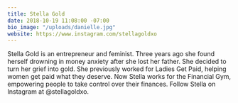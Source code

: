 ```yaml
---
title: Stella Gold
date: 2018-10-19 11:08:00 -07:00
bio_image: "/uploads/danielle.jpg"
website: https://www.instagram.com/stellagoldxo
---
```


Stella Gold is an entrepreneur and feminist. Three years ago she found herself drowning in money anxiety after she lost her father. She decided to turn her grief into gold. She previously worked for Ladies Get Paid, helping women get paid what they deserve. Now Stella works for the Financial Gym, empowering people to take control over their finances. Follow Stella on Instagram at @stellagoldxo.
